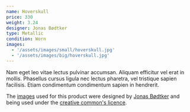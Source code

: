 ```yaml
---
name: Hoverskull
price: 330
weight: 3.24
designer: Jonas Bødtker
type: Metallic
condition: Worn
images:
  - '/assets/images/small/hoverskull.jpg'
  - '/assets/images/big/hoverskull.jpg'
---
```


Nam eget leo vitae lectus pulvinar accumsan. Aliquam efficitur vel erat in mollis. Phasellus cursus ligula nec lectus pharetra, vel tristique sapien facilisis. Etiam condimentum condimentum sapien in hendrerit.

The [images][flickr] used for this product were designed by [Jonas Bødtker][designer] and being used under the [creative common's licence][licence].

[flickr]: http://www.flickr.com/photos/50290212@N05/16471502205
[designer]: http://jonasbodtker.com
[licence]: http://creativecommons.org/licenses/by/2.0